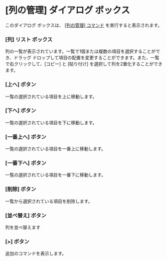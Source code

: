 # \[列の管理\] ダイアログ ボックス

このダイアログ ボックスは、 [\[列の管理\] コマンド](../../cmd/csv/manage_columns) を実行すると表示されます。

### \[列\] リスト ボックス

列の一覧が表示されています。一覧で1個または複数の項目を選択することができ、ドラッグ ドロップして項目の配置を変更することができます。また、一覧で右クリックして、\[コピー\] と \[貼り付け\] を選択して列を2重化することができます。

### \[上へ\] ボタン

一覧の選択されている項目を上に移動します。

### \[下へ\] ボタン

一覧の選択されている項目を下に移動します。

### \[一番上へ\] ボタン

一覧の選択されている項目を一番上に移動します。

### \[一番下へ\] ボタン

一覧の選択されている項目を一番下に移動します。

### \[削除\] ボタン

一覧から選択されている項目を削除します。

### \[並べ替え\] ボタン

列を並べ替えます

### \[>\] ボタン

追加のコマンドを表示します。

